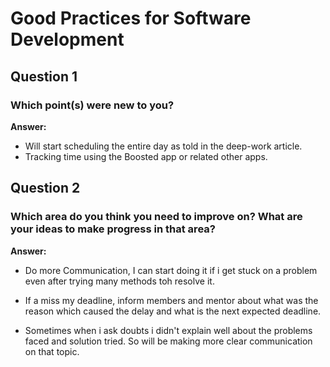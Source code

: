 # Good Practices for Software Development

## Question 1

### Which point(s) were new to you?

**Answer:**

- Will start scheduling the entire day as told in the deep-work article.
- Tracking time using the Boosted app or related other apps.

## Question 2

### Which area do you think you need to improve on? What are your ideas to make progress in that area?

**Answer:**

- Do more Communication, I can start doing it if i get stuck on a problem even after trying many methods toh resolve it.

- If a miss my deadline, inform members and mentor about what was the reason which caused the delay and what is the next expected deadline.

* Sometimes when i ask doubts i didn't explain well about the problems faced and solution tried. So will be making more clear communication on that topic.

